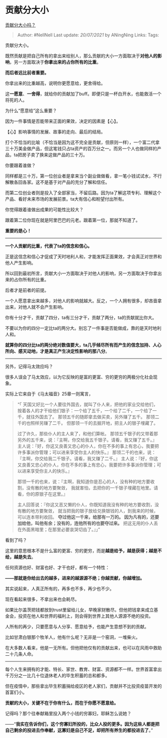 # 贡献分大小
[贡献分大小吗？](https://www.zhihu.com/question/457237032/answer/1907884057)

> Author: #NellNell 
Last update: *20/07/2021* by ANingNing
Links:
Tags: 

贡献分大小。

既然贡献是把自己所有的拿出来给别人，那么贡献的大小一方面取决于**对他人的影响**，另一方面取决于**你拿出来的占你所有的比重**。

**而后者远比前者重要。**

你拿出来的比重越高，说明你更愿意给，更舍得给。

这**一愿意**、**一舍得**，就给你的贡献加了buff。即便只是一杯白开水，也能救活一个将死的人。

为什么“愿意给”这么重要？

因为一件事情是否能带来正面的果效，决定的因素是【心】。

【心】影响事情的发展、故事的走向、最后的结局。

打个不恰当的比喻（不恰当是因为这不完全是贡献，但原则一样），一个富二代拿三十万美金做产品，但这笔钱只占ta资产的百万分之一。而另一个人也做同样的产品，ta把房子卖了换来这做产品的三十万。

你要跟着谁做？

同样都是三十万，第一位创业者是拿来当个副业做做看，拿一笔小钱试试水，不行解散各回各家。这不是基于对产品的充分了解和信任。

而第二位创业者则是投入了全部家当，不留后路。因为ta了解这项专利、理解这个产品、看好未来市场的发展前景。ta大有信心和盼望付出所有。

你觉得跟着谁做出成果的可能性比较大？

跟着第二位你现在就是阿里巴巴的元老。跟着第一位，那就不知道了。

**重要的是心！**

---

**一个人贡献的比重，代表了ta的信念和信心。**

正是这信念和信心才促成了天时地利人和，才能发挥正面果效，才会真正对世界和他人产生影响。

所以回到最初所言，贡献大小一方面取决于对他人的影响，另一方面取决于你拿出来的占你所有的比重。

后者才是前者的前提。

一个人愿意拿出来越多，对他人的影响就越大。反之，一个人拥有很多，却吝啬拿出来，对他人就不会产生影响。

你有十分才干，贡献了四分，ta有三分才干，贡献了两分，ta的贡献就比你大。

不要以为你的四分一定比ta的两分大。别忘了一件事是否能做成，靠的是天时地利人和。

**就算你的四分比ta的两分绝对数值要大，ta几乎倾尽所有而产生的信念加持、人心所向、感天动地，才是真正产生决定性影响的那八分**。

---

另外，记得马太效应吗？

很多人误会了马太效应，以为它反映的是富的更富、穷的更穷的两极分化社会现象。

实际上它来自于《马太福音》25章一则寓言，

> “「 天国又好比一个人要往外国去，就叫了仆人来，把他的家业交给他们， 按着各人的才干给他们银子：一个给了五千，一个给了二千，一个给了一千，就往外国去了。 那领五千的随即拿去做买卖，另外赚了五千。 那领二千的也照样另赚了二千。 但那领一千的去掘开地，把主人的银子埋藏了。  
>   
> 过了许久，那些仆人的主人来了，和他们算帐。 那领五千银子的又带着那另外的五千来，说：『主啊，你交给我五千银子。请看，我又赚了五千。』 主人说：『好，你这又良善又忠心的仆人，你在不多的事上有忠心，我要把许多事派你管理；可以进来享受你主人的快乐。』 那领二千的也来，说：『主啊，你交给我二千银子。请看，我又赚了二千。』 主人说：『好，你这又良善又忠心的仆人，你在不多的事上有忠心，我要把许多事派你管理；可以进来享受你主人的快乐。』  
>   
> 那领一千的也来，说：『主啊，我知道你是忍心的人，没有种的地方要收割，没有散的地方要聚敛， 我就害怕，去把你的一千银子埋藏在地里。请看，你的原银子在这里。』  
>   
> 主人回答说：『你这又恶又懒的仆人，你既知道我没有种的地方要收割，没有散的地方要聚敛， 就当把我的银子放给兑换银钱的人，到我来的时候，可以连本带利收回。 **夺过他这一千来，给那有一万的。 因为凡有的，还要加给他，叫他有余；没有的，连他所有的也要夺过来。** 把这无用的仆人丢在外面黑暗里；在那里必要哀哭切齿了。』」”

看到了吗？

这里的意思根本不是什么富的更富、穷的更穷，而是**越是给予，越是获得；越是不给，越是失去**。

任何资源也好、财富也好、才干也好，都有一个特性：

**——那就是你给出去的越多，进来的越源源不绝；你越贡献，你越增加。**

其实说起来，人真正所有的，再多也不多，再少也不少。

现在看起来很多，不拿出来也会耗尽。

如果比尔盖茨把钱都放到trust里留给儿女，早晚家财散尽。但他把钱拿来成立基金会，投资在他人和世界的福利上，则会得到世界上其他人源源不绝的投资。

人所有的再少，只要愿意与人分享、愿意给予，也能产生意想不到的贡献。

比如甘肃白银那个牧羊人，他有什么呢？无非是一个窑洞，一堆柴火。

在大多数人看来，他是一无所有。但他把他仅有的贡献出来，也可以在风雨中救助二十几条人命。

---

每个人生来拥有的才能、特长、家世、教育、财富、资源都不一样。世界首富拿出千万分之一比几十位退休老人的毕生积蓄的总和都多。

但在疫情中，那些拿出毕生积蓄捐给疫区的老人家们，贡献并不比投资疫苗开发的首富们小。

**贡献的大小，关键不在于你有什么，而在于你愿不愿意给。**

记得吗？那个往奉献箱里投入两个小钱的穷寡妇，耶稣怎么说她？

——“**我实在告诉你们，这个穷寡妇所投的，比众人投的更多。因为这些人都是把自己剩余的投进去作奉献，这寡妇是自己不足，却把所有养生的都投进去了**。”